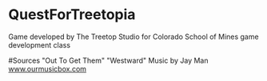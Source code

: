 # QuestForTreetopia
Game developed by The Treetop Studio for Colorado School of Mines game development class

#Sources
"Out To Get Them"
"Westward"
Music by Jay Man
www.ourmusicbox.com
